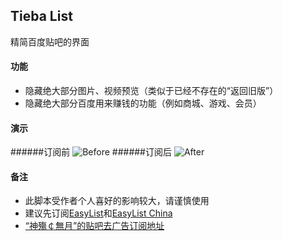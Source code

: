 ## Tieba List
精简百度贴吧的界面

#### 功能
- 隐藏绝大部分图片、视频预览（类似于已经不存在的“返回旧版”）
- 隐藏绝大部分百度用来赚钱的功能（例如商城、游戏、会员）

#### 演示
######订阅前
![Before](https://cloud.githubusercontent.com/assets/3144970/3982519/7cd1fc8e-2877-11e4-9d8b-4eebdafbb5be.jpg)
######订阅后
![After](https://cloud.githubusercontent.com/assets/3144970/3982520/7cd6d9de-2877-11e4-952a-251e83ff1498.jpg)

#### 备注
- 此脚本受作者个人喜好的影响较大，请谨慎使用
- 建议先订阅[EasyList](https://easylist-downloads.adblockplus.org/easylist.txt)和[EasyList China](https://easylist-downloads.adblockplus.org/easylistchina.txt)
- [“神殤￠無月”的贴吧去广告订阅地址](https://code.csdn.net/i_square/i/blob/master/iFL.txt)
